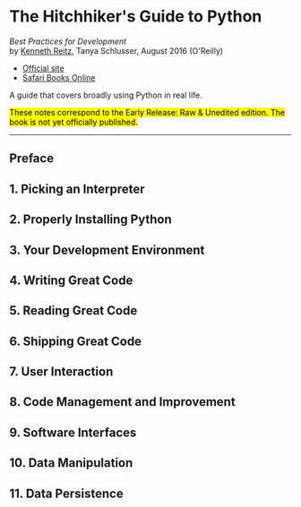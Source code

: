 # The Hitchhiker's Guide to Python

*Best Practices for Development*<br>
by [Kenneth Reitz](http://www.kennethreitz.org), Tanya Schlusser, August 2016 (O'Reilly)

- [Official site](http://docs.python-guide.org/)
- [Safari Books Online](https://www.safaribooksonline.com/library/view/the-hitchhikers-guide/9781491933213/)

A guide that covers broadly using Python in real life.

<mark>These notes correspond to the Early Release: Raw & Unedited edition.  The book is not yet officially published.</mark>

---

## Preface

## 1. Picking an Interpreter

## 2. Properly Installing Python

## 3. Your Development Environment

## 4. Writing Great Code

## 5. Reading Great Code

## 6. Shipping Great Code

## 7. User Interaction

## 8. Code Management and Improvement

## 9. Software Interfaces

## 10. Data Manipulation

## 11. Data Persistence
